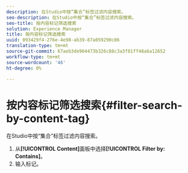 ```yaml
---
description: 在Studio中按“集合”标签过滤内容搜索。
seo-description: 在Studio中按“集合”标签过滤内容搜索。
seo-title: 按内容标记筛选搜索
solution: Experience Manager
title: 按内容标记筛选搜索
uuid: 093429f4-276e-4e98-ab39-87a059290c86
translation-type: tm+mt
source-git-commit: 67aeb3de964473b326c88c3a3f81ff48a6a12652
workflow-type: tm+mt
source-wordcount: '46'
ht-degree: 0%

---
```



# 按内容标记筛选搜索{#filter-search-by-content-tag}

在Studio中按“集合”标签过滤内容搜索。

1. 从&#x200B;**[!UICONTROL Content]**&#x200B;面板中选择&#x200B;**[!UICONTROL Filter by: Contains]**。
1. 输入标记。
